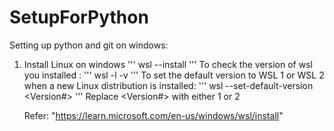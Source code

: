 # SetupForPython

Setting up python and git on windows:

1. Install Linux on windows
    '''
    wsl --install
    '''
    To check the version of wsl you installed :
    '''
    wsl -l -v
    '''
    To set the default version to WSL 1 or WSL 2 when a new Linux distribution is installed:
    '''
    wsl --set-default-version <Version#>
    '''
    Replace <Version#> with either 1 or 2
    
    Refer: "https://learn.microsoft.com/en-us/windows/wsl/install"
    
    

